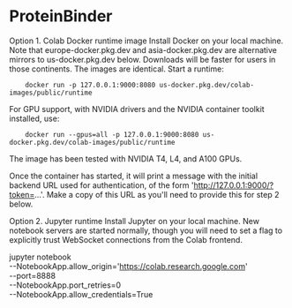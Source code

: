 # ProteinBinder

Option 1. Colab Docker runtime image
Install Docker on your local machine. Note that europe-docker.pkg.dev and asia-docker.pkg.dev are alternative mirrors to us-docker.pkg.dev below. Downloads will be faster for users in those continents. The images are identical. Start a runtime:

        docker run -p 127.0.0.1:9000:8080 us-docker.pkg.dev/colab-images/public/runtime
      
For GPU support, with NVIDIA drivers and the NVIDIA container toolkit installed, use:

        docker run --gpus=all -p 127.0.0.1:9000:8080 us-docker.pkg.dev/colab-images/public/runtime
      
The image has been tested with NVIDIA T4, L4, and A100 GPUs.

Once the container has started, it will print a message with the initial backend URL used for authentication, of the form 'http://127.0.0.1:9000/?token=...'. Make a copy of this URL as you'll need to provide this for step 2 below.

Option 2. Jupyter runtime
Install Jupyter on your local machine. New notebook servers are started normally, though you will need to set a flag to explicitly trust WebSocket connections from the Colab frontend.

  jupyter notebook \
    --NotebookApp.allow_origin='https://colab.research.google.com' \
    --port=8888 \
    --NotebookApp.port_retries=0 \
    --NotebookApp.allow_credentials=True